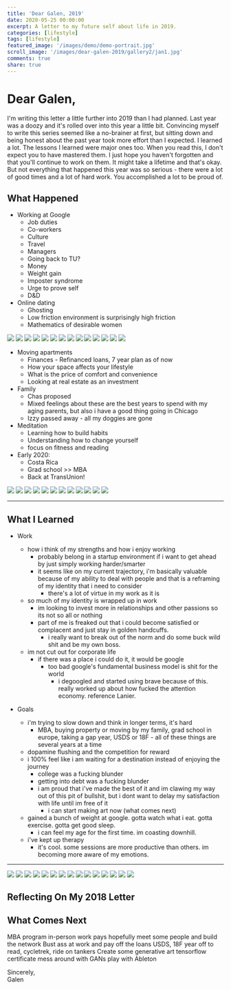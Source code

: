 ```yaml
---
title: 'Dear Galen, 2019'
date: 2020-05-25 00:00:00
excerpt: A letter to my future self about life in 2019.
categories: [lifestyle]
tags: [lifestyle]
featured_image: '/images/demo/demo-portrait.jpg'
scroll_image: '/images/dear-galen-2019/gallery2/jan1.jpg'
comments: true
share: true
---
```


# Dear Galen,

I'm writing this letter a little further into 2019 than I had planned. Last year was a doozy and it's rolled over into this year a little bit. Convincing myself to write this series seemed like a no-brainer at first, but sitting down and being honest about the past year took more effort than I expected. I learned a lot. The lessons I learned were major ones too. When you read this, I don't expect you to have mastered them. I just hope you haven't forgotten and that you'll continue to work on them. It might take a lifetime and that's okay. But not everything that happened this year was so serious - there were a lot of good times and a lot of hard work. You accomplished a lot to be proud of.

## What Happened

- Working at Google
  - Job duties
  - Co-workers
  - Culture
  - Travel
  - Managers
  - Going back to TU?
  - Money
  - Weight gain
  - Imposter syndrome
  - Urge to prove self
  - D&D
- Online dating
  - Ghosting
  - Low friction environment is surprisingly high friction
  - Mathematics of desirable women
  
<div class="gallery" data-columns="3">
  <img src="/images/dear-galen-2019/gallery0/feb0.jpg">
  <img src="/images/dear-galen-2019/gallery0/feb1.jpg">
  <img src="/images/dear-galen-2019/gallery0/feb2.jpg">
  <img src="/images/dear-galen-2019/gallery0/march0.jpg">
  <img src="/images/dear-galen-2019/gallery0/april0.jpg">
  <img src="/images/dear-galen-2019/gallery0/april1.jpg">
  <img src="/images/dear-galen-2019/gallery0/april2.jpg">
  <img src="/images/dear-galen-2019/gallery0/may0.jpg">
  <img src="/images/dear-galen-2019/gallery0/may1.jpg">
  <img src="/images/dear-galen-2019/gallery0/may2.jpg">
  <img src="/images/dear-galen-2019/gallery0/may3.jpg">
  <img src="/images/dear-galen-2019/gallery0/may4.jpg">
  <img src="/images/dear-galen-2019/gallery0/may5.jpg">
  <img src="/images/dear-galen-2019/gallery1/may6.jpg">
</div>

- Moving apartments
  - Finances - Refinanced loans, 7 year plan as of now 
  - How your space affects your lifestyle
  - What is the price of comfort and convenience
  - Looking at real estate as an investment
- Family
  - Chas proposed
  - Mixed feelings about these are the best years to spend with my aging parents, but also i have a good thing going in Chicago
  - Izzy passed away - all my doggies are gone
- Meditation
  - Learning how to build habits 
  - Understanding how to change yourself 
  - focus on fitness and reading
- Early 2020:
  - Costa Rica 
  - Grad school >> MBA
  - Back at TransUnion!


<div class="gallery" data-columns="3">
  <img src="/images/dear-galen-2019/gallery1/may1.jpg">
  <img src="/images/dear-galen-2019/gallery1/june1.jpg">
  <img src="/images/dear-galen-2019/gallery1/june2.jpg">
  <img src="/images/dear-galen-2019/gallery1/june3.jpg">
  <img src="/images/dear-galen-2019/gallery1/june4.jpg">
  <img src="/images/dear-galen-2019/gallery1/june5.jpg">
  <img src="/images/dear-galen-2019/gallery1/july1.jpg">
  <img src="/images/dear-galen-2019/gallery1/july2.jpg">
  <img src="/images/dear-galen-2019/gallery1/july3.jpg">
  <img src="/images/dear-galen-2019/gallery1/july4.jpg">
  <img src="/images/dear-galen-2019/gallery1/aug1.jpg">
  <img src="/images/dear-galen-2019/gallery1/aug2.jpg">
</div>

---

## What I Learned

- Work
  - how i think of my strengths and how i enjoy working
    - probably belong in a startup environment if i want to get ahead by just simply working harder/smarter
    - it seems like on my current trajectory, i'm basically valuable because of my ability to deal with people and that is a reframing of my identity that i need to consider
      - there's a lot of virtue in my work as it is
  - so much of my identity is wrapped up in work
    - im looking to invest more in relationships and other passions so its not so all or nothing
    - part of me is freaked out that i could become satisfied or complacent and just stay in golden handcuffs.
      - i really want to break out of the norm and do some buck wild shit and be my own boss. 
  - im not cut out for corporate life
    - if there was a place i could do it, it would be google
      - too bad google's fundamental business model is shit for the world
        - i degoogled and started using brave because of this. really worked up about how fucked the attention economy. reference Lanier. 

- Goals
  - i'm trying to slow down and think in longer terms, it's hard
    - MBA, buying property or moving by my family, grad school in europe, taking a gap year, USDS or 18F - all of these things are several years at a time
  - dopamine flushing and the competition for reward
  - i 100% feel like i am waiting for a destination instead of enjoying the journey
    - college was a fucking blunder
    - getting into debt was a fucking blunder
    - i am proud that i've made the best of it and im clawing my way out of this pit of bullshit, but i dont want to delay my satisfaction with life until im free of it
      - i can start making art now (what comes next)
  - gained a bunch of weight at google. gotta watch what i eat. gotta exercise. gotta get good sleep.
    - i can feel my age for the first time. im coasting downhill. 
  - i've kept up therapy
    - it's cool. some sessions are more productive than others. im becoming more aware of my emotions. 


---

<div class="gallery" data-columns="3">
  <img src="/images/dear-galen-2019/gallery2/sept0.jpg">
  <img src="/images/dear-galen-2019/gallery2/sept1.jpg">
  <img src="/images/dear-galen-2019/gallery2/nov0.jpg">
  <img src="/images/dear-galen-2019/gallery2/nov1.png">
  <img src="/images/dear-galen-2019/gallery2/dec0.jpg">
  <img src="/images/dear-galen-2019/gallery2/dec1.jpg">
  <img src="/images/dear-galen-2019/gallery2/dec2.jpg">
  <img src="/images/dear-galen-2019/gallery2/dec3.jpg">
  <img src="/images/dear-galen-2019/gallery2/jan0.jpg">
  <img src="/images/dear-galen-2019/gallery2/jan1.jpg">
  <img src="/images/dear-galen-2019/gallery2/jan2.jpg">
  <img src="/images/dear-galen-2019/gallery2/jan3.jpg">
  <img src="/images/dear-galen-2019/gallery2/jan4.jpg">
  <img src="/images/dear-galen-2019/gallery2/feb0.jpg">
  <img src="/images/dear-galen-2019/gallery2/feb1.jpg">
</div>

## Reflecting On My 2018 Letter

## What Comes Next

MBA program
  in-person
  work pays
  hopefully meet some people and build the network
Bust ass at work and pay off the loans
  USDS, 18F
  year off to read, cycletrek, ride on tankers
Create some generative art
  tensorflow certificate
  mess around with GANs
  play with Ableton


Sincerely,  
Galen
